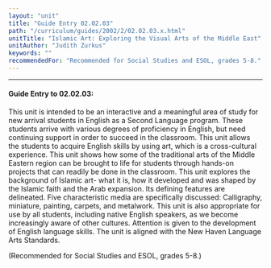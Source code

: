 ```yaml
---
layout: "unit"
title: "Guide Entry 02.02.03"
path: "/curriculum/guides/2002/2/02.02.03.x.html"
unitTitle: "Islamic Art: Exploring the Visual Arts of the Middle East"
unitAuthor: "Judith Zurkus"
keywords: ""
recommendedFor: "Recommended for Social Studies and ESOL, grades 5-8."
---
```

<body>
<hr/>
 <h4>
  Guide Entry to 02.02.03:
 </h4>
 <p>
  This unit is intended to be an interactive and a meaningful area of study for new arrival students in English as a Second Language program. These students arrive with various degrees of proficiency in English, but need continuing support in order to succeed in the classroom. This unit allows the students to acquire English skills by using art, which is a cross-cultural experience. This unit shows how some of the traditional arts of the Middle Eastern region can be brought to life for students through hands-on projects that can readily be done in the classroom. This unit explores the background of Islamic art- what it is, how it developed and was shaped by the Islamic faith and the Arab expansion. Its defining features are delineated. Five characteristic media are specifically discussed: Calligraphy, miniature, painting, carpets, and metalwork. This unit is also appropriate for use by all students, including native English speakers, as we become increasingly aware of other cultures. Attention is given to the development of English language skills. The unit is aligned with the New Haven Language Arts Standards.
 </p>
<p>
  (Recommended for Social Studies and ESOL, grades 5-8.)
 </p>

</body>